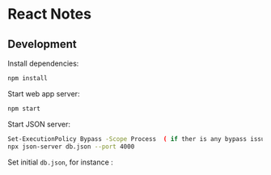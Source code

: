 # React Notes

## Development

Install dependencies:

```sh
npm install
```

Start web app server:

```sh
npm start
```

Start JSON server:

```sh
Set-ExecutionPolicy Bypass -Scope Process  ( if ther is any bypass issue)
npx json-server db.json --port 4000
```

Set initial `db.json`, for instance :

